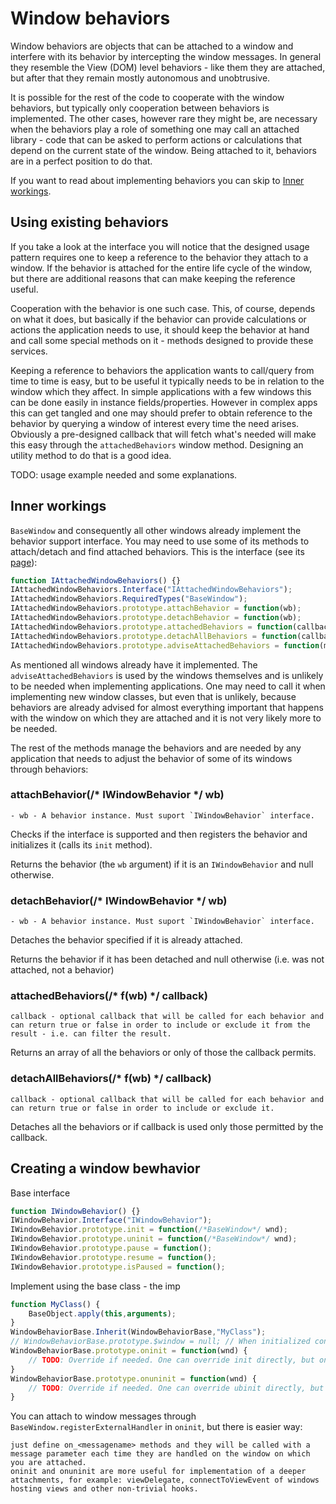 # Window behaviors

Window behaviors are objects that can be attached to a window and interfere with its behavior by intercepting the window messages. In general they resemble the View (DOM) level behaviors - like them they are attached, but after that they remain mostly autonomous and unobtrusive.

It is possible for the rest of the code to cooperate with the window behaviors, but typically only cooperation between behaviors is implemented. The other cases, however rare they might be, are necessary when the behaviors play a role of something one may call an attached library - code that can be asked to perform actions or calculations that depend on the current state of the window. Being attached to it, behaviors are in a perfect position to do that.

If you want to read about implementing behaviors you can skip to [Inner workings](#inner-workings).

## Using existing behaviors

If you take a look at the interface you will notice that the designed usage pattern requires one to keep a reference to the behavior they attach to a window. If the behavior is attached for the entire life cycle of the window, but there are additional reasons that can make keeping the reference useful.

Cooperation with the behavior is one such case. This, of course, depends on what it does, but basically if the behavior can provide calculations or actions the application needs to use, it should keep the behavior at hand and call some special methods on it - methods designed to provide these services.

Keeping a reference to behaviors the application wants to call/query from time to time is easy, but to be useful it typically needs to be in relation to the window which they affect. In simple applications with a few windows this can be done easily in instance fields/properties. However in complex apps this can get tangled and one may should prefer to obtain reference to the behavior by querying a window of interest every time the need arises. Obviously a pre-designed callback that will fetch what's needed will make this easy through the `attachedBehaviors` window method. Designing an utility method to do that is a good idea.

TODO: usage example needed and some explanations.

## Inner workings

`BaseWindow` and consequently all other windows already implement the behavior support interface. You may need to use some of its methods to attach/detach and find attached behaviors. This is the interface (see its [page](../WindowClasses/IAttachedWindowBehaviors.md)):
```Javascript
function IAttachedWindowBehaviors() {}
IAttachedWindowBehaviors.Interface("IAttachedWindowBehaviors");
IAttachedWindowBehaviors.RequiredTypes("BaseWindow");
IAttachedWindowBehaviors.prototype.attachBehavior = function(wb);
IAttachedWindowBehaviors.prototype.detachBehavior = function(wb);
IAttachedWindowBehaviors.prototype.attachedBehaviors = function(callback);
IAttachedWindowBehaviors.prototype.detachAllBehaviors = function(callback);
IAttachedWindowBehaviors.prototype.adviseAttachedBehaviors = function(msg);
```
As mentioned all windows already have it implemented. The `adviseAttachedBehaviors` is used by the windows themselves and is unlikely to be needed when implementing applications. One may need to call it when implementing new window classes, but even that is unlikely, because behaviors are already advised for almost everything important that happens with the window on which they are attached and it is not very likely more to be needed.

The rest of the methods manage the behaviors and are needed by any application that needs to adjust the behavior of some of its windows through behaviors:

### attachBehavior(/* IWindowBehavior */ wb)
    - wb - A behavior instance. Must suport `IWindowBehavior` interface.

Checks if the interface is supported and then registers the behavior and initializes it (calls its `init` method).

Returns the behavior (the `wb` argument) if it is an `IWindowBehavior` and null otherwise.

### detachBehavior(/* IWindowBehavior */ wb)
    - wb - A behavior instance. Must suport `IWindowBehavior` interface.

Detaches the behavior specified if it is already attached.

Returns the behavior if it has been detached and null otherwise (i.e. was not attached, not a behavior)

### attachedBehaviors(/* f(wb) */ callback)
    callback - optional callback that will be called for each behavior and can return true or false in order to include or exclude it from the result - i.e. can filter the result.

Returns an array of all the behaviors or only of those the callback permits.

### detachAllBehaviors(/* f(wb) */ callback)
    callback - optional callback that will be called for each behavior and can return true or false in order to include or exclude it.

Detaches all the behaviors or if callback is used only those permitted by the callback.

## Creating a window bewhavior

Base interface
```Javascript
function IWindowBehavior() {}
IWindowBehavior.Interface("IWindowBehavior");
IWindowBehavior.prototype.init = function(/*BaseWindow*/ wnd);
IWindowBehavior.prototype.uninit = function(/*BaseWindow*/ wnd);
IWindowBehavior.prototype.pause = function();
IWindowBehavior.prototype.resume = function();
IWindowBehavior.prototype.isPaused = function();
```

Implement using the base class - the imp

```Javascript
function MyClass() {
	BaseObject.apply(this,arguments);
}
WindowBehaviorBase.Inherit(WindowBehaviorBase,"MyClass");
// WindowBehaviorBase.prototype.$window = null; // When initialized contains the window
WindowBehaviorBase.prototype.oninit = function(wnd) {
	// TODO: Override if needed. One can override init directly, but oninit is more convenient (no need to call the parent method).
}
WindowBehaviorBase.prototype.onuninit = function(wnd) {
	// TODO: Override if needed. One can override ubinit directly, but onuninit is more convenient (no need to call the parent method).
}
```

You can attach to window messages through `BaseWindow.registerExternalHandler` in `oninit`, but there is easier way:

	just define on_<messagename> methods and they will be called with a message parameter each time they are handled on the window on which you are attached.
	oninit and onuninit are more useful for implementation of a deeper attachments, for example: viewDelegate, connectToViewEvent of windows hosting views and other non-trivial hooks.


